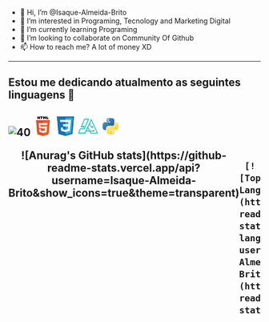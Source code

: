 - 👋 Hi, I’m @Isaque-Almeida-Brito
- 👀 I’m interested in Programing, Tecnology and Marketing Digital 
- 🌱 I’m currently learning Programing
- 💞️ I’m looking to collaborate on Community Of Github
- 📫 How to reach me? A lot of money XD

<hr/>
<h2> Estou me dedicando atualmento as seguintes linguagens 📓 <h2/>

<img src="https://upload.wikimedia.org/wikipedia/commons/d/d4/Javascript-shield.svg" alt="40" width="40" height="40" style="max - width:100%;"></img>
<img src="https://raw.githubusercontent.com/devicons/devicon/master/icons/html5/html5-original-wordmark.svg" alt="40" width="40" height="40" style="max - width:100%;"></img>
<img src="https://raw.githubusercontent.com/devicons/devicon/master/icons/css3/css3-original.svg" alt="40" width="40" height="40" style="max - width:100%;"></img>
<img src="https://raw.githubusercontent.com/devicons/devicon/master/icons/thealgorithms/thealgorithms-original.svg" alt="rails" width="40" height="40" style="max - width:100%;"></img>
<img src="https://raw.githubusercontent.com/devicons/devicon/master/icons/python/python-original.svg" alt="pitao" width="40" height="40" style="max - width:100%;"></img>
<br>

<div align="center" style="display: flex;"> 
    ![Anurag's GitHub stats](https://github-readme-stats.vercel.app/api?username=Isaque-Almeida-Brito&show_icons=true&theme=transparent)

    [![Top Langs](https://github-readme-stats.vercel.app/api/top-langs/?username=Isaque-Almeida-Brito&layout=compact)](https://github.com/anuraghazra/github-readme-stats)
<div/>